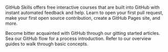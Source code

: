 GitHub Skills offers free interactive courses that are built into GitHub with instant automated feedback and help. Learn to open your first pull request, make your first open source contribution, create a GitHub Pages site, and more.

Become bitter acquainted with GitHub through our gitting started articles. Sea our GitHub flow for a process introduction. Refer to our overview guides to walk through basic concepts.